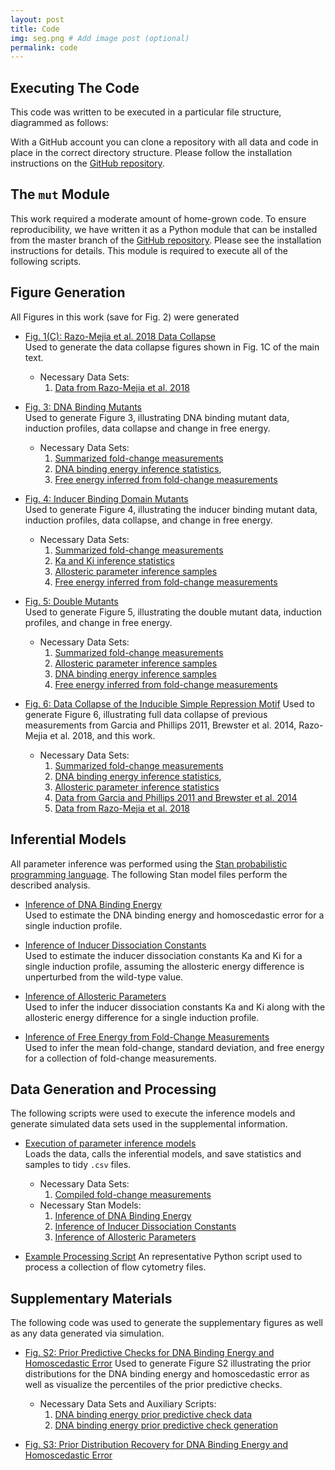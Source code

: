 ```yaml
---
layout: post
title: Code
img: seg.png # Add image post (optional)
permalink: code
---
```


## Executing The Code
This code was written to be executed in a particular file structure, diagrammed
as follows:

With a GitHub account you can clone a repository with all data and code in
place in the correct directory structure. Please follow the installation
instructions on the [GitHub repository](http://www.github.com/rpgroup-pboc/mwc_mutants).

## The `mut` Module
This work required a moderate amount of home-grown code. To ensure
reproducibility, we have written it as a Python module that can be installed
from the master branch of the [GitHub
repository](http://wwww.github.com/rpgroup-pboc/mwc_mutants). Please see the
installation instructions for details. This module is required to execute all of
the following scripts.

## Figure Generation
All Figures in this work (save for Fig. 2) were generated
* [Fig. 1(C): Razo-Mejia et al. 2018 Data Collapse](code/Chure2019_Fig1_collapse.py)<br/>
  Used to generate the data collapse figures shown in Fig. 1C of the main text.
  + Necessary Data Sets: 
    1. [Data from Razo-Mejia et al. 2018](data/RazoMejia_2018.csv)

* [Fig. 3: DNA Binding Mutants](code/Chure2019_Fig3_DNA_mutants.py)<br/>
  Used to generate Figure 3, illustrating DNA binding mutant data, induction
  profiles, data collapse and change in free energy. 
  + Necessary Data Sets: 
    1. [Summarized fold-change measurements](data/Chure2019_summarized_data.csv)
    2. [DNA binding energy inference statistics](data/Chure2019_DNA_binding_energy_summary.csv),
    3. [Free energy inferred from fold-change measurements](data/Chure2019_empirical_bohr_statistics.csv) 

* [Fig. 4: Inducer Binding Domain Mutants](code/Chure2019_Fig4_IND_mutants.py)<br/>
  Used to generate Figure 4, illustrating the inducer binding mutant data,
  induction profiles, data collapse, and change in free energy.
  + Necessary Data Sets:
    1. [Summarized fold-change measurements](data/Chure2019_summarized_data.csv)
    2. [Ka and Ki inference statistics](data/Chure2019_KaKi_only_summary.csv)
    3. [Allosteric parameter inference samples](data/Chure2019_KaKi_epAI_samples.csv) 
    4. [Free energy inferred from fold-change measurements](data/Chure2019_empirical_bohr_statistics.csv) 

* [Fig. 5: Double Mutants](code/Chure2019_Fig5_DBL_mutants.py)<br/>
  Used to generate Figure 5, illustrating the double mutant data, induction
  profiles, and change in free energy. 
  + Necessary Data Sets:
    1. [Summarized fold-change measurements](data/Chure2019_summarized_data.csv)
    2. [Allosteric parameter inference samples](data/Chure2019_KaKi_epAI_samples.csv) 
    3. [DNA binding energy inference samples](data/Chure2019_DNA_binding_energy_samples.csv)
    4. [Free energy inferred from fold-change measurements](data/Chure2019_empirical_bohr_statistics.csv) 

* [Fig. 6: Data Collapse of the Inducible Simple Repression Motif](code/Chure2019_Fig6_data_collapse.py)
  Used to generate Figure 6, illustrating full data collapse of previous
  measurements from Garcia and Phillips 2011, Brewster et al. 2014, Razo-Mejia
  et al. 2018, and this work.
  + Necessary Data Sets:
    1. [Summarized fold-change measurements](data/Chure2019_summarized_data.csv)
    2. [DNA binding energy inference statistics](data/Chure2019_DNA_binding_energy_summary.csv),
    3. [Allosteric parameter inference statistics](data/Chure2019_KaKi_epAI_samples.csv) 
    4. [Data from Garcia and Phillips 2011 and Brewster et al. 2014](data/Garcia2011_Brewster2014.csv)
    5. [Data from Razo-Mejia et al. 2018](data/RazoMejia_2018.csv)

## Inferential Models
All parameter inference was performed using the [Stan probabilistic programming
language](http://mc-stan.org). The following Stan model files perform the
described analysis. 

* [Inference of DNA Binding Energy](code/Chure2019_DNA_binding_energy.stan)<br/>
  Used to estimate the DNA binding energy and homoscedastic error for a single
  induction profile. 

* [Inference of Inducer Dissociation Constants](code/Chure2019_KaKi_only.stan)<br/>
  Used to estimate the inducer dissociation constants Ka and Ki for a single
  induction profile, assuming the allosteric energy difference is unperturbed from the wild-type value.

* [Inference of Allosteric Parameters](code/Chure2019_KaKi_epAI.stan)<br/>
  Used to infer the inducer dissociation constants Ka and Ki along with the
  allosteric energy difference for a single induction profile.

* [Inference of Free Energy from Fold-Change Measurements](code/Chure2019_empirical_F_inference.stan)<br/>
  Used to infer the mean fold-change, standard deviation, and free energy for a
  collection of fold-change measurements. 

## Data Generation and Processing
The following scripts were used to execute the inference models and generate
simulated data sets used in the supplemental information. 

* [Execution of parameter inference models](code/Chure2019_parameter_inference.py)<br/>
  Loads the data, calls the inferential models, and save statistics and samples
  to tidy `.csv` files. 
  + Necessary Data Sets:
    1. [Compiled fold-change measurements](code/Chure2019_compiled_data.csv)<br/>
  + Necessary Stan Models:
    1. [Inference of DNA Binding Energy](code/Chure2019_DNA_binding_energy.stan)<br/>
    2. [Inference of Inducer Dissociation Constants](code/Chure2019_KaKi_only.stan)<br/>
    3. [Inference of Allosteric Parameters](code/Chure2019_KaKi_epAI.stan)<br/>

* [Example Processing Script](code/Chure2019_flow_processing.py)
  An representative Python script used to process a collection of flow cytometry
  files. 

## Supplementary Materials
The following code was used to generate the supplementary figures as well as any
data generated via simulation.

* [Fig. S2: Prior Predictive Checks for DNA Binding Energy and Homoscedastic Error](code/Chure2019_FigS2_epRA_prior_predictive.py)
  Used to generate Figure S2 illustrating the prior distributions for the DNA
  binding energy and homoscedastic error as well as visualize the percentiles of
  the prior predictive checks. 
  + Necessary Data Sets and Auxiliary Scripts:
    1. [DNA binding energy prior predictive check data](data/Chure2019_epRA_prior_predictive.csv)
    2. [DNA binding energy prior predictive check generation](code/Chure2019_epRA_prior_predictive.csv)

* [Fig. S3: Prior Distribution Recovery for DNA Binding Energy and Homoscedastic
  Error](code/Chure2019_FigS3_epRA_sensitivity_parameters)